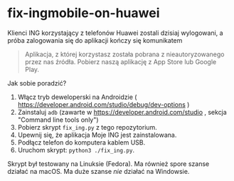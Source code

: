 # fix-ingmobile-on-huawei

Klienci ING korzystający z telefonów Huawei zostali dzisiaj wylogowani, a próba zalogowania się do aplikacji kończy się komunikatem

> Aplikacja, z której korzystasz została pobrana z nieautoryzowanego przez nas źródła. Pobierz naszą aplikację z App Store lub Google Play.

Jak sobie poradzić?

1. Włącz tryb deweloperski na Androidzie ( https://developer.android.com/studio/debug/dev-options )
2. Zainstaluj `adb` (zawarte w https://developer.android.com/studio , sekcja "Command line tools only")
3. Pobierz skrypt `fix_ing.py` z tego repozytorium.
4. Upewnij się, że aplikacja Moje ING jest zainstalowana.
5. Podłącz telefon do komputera kablem USB.
6. Uruchom skrypt: `python3 ./fix_ing.py`.

Skrypt był testowany na Linuksie (Fedora). Ma również spore szanse działać na macOS. Ma duże szanse *nie* działać na Windowsie.
